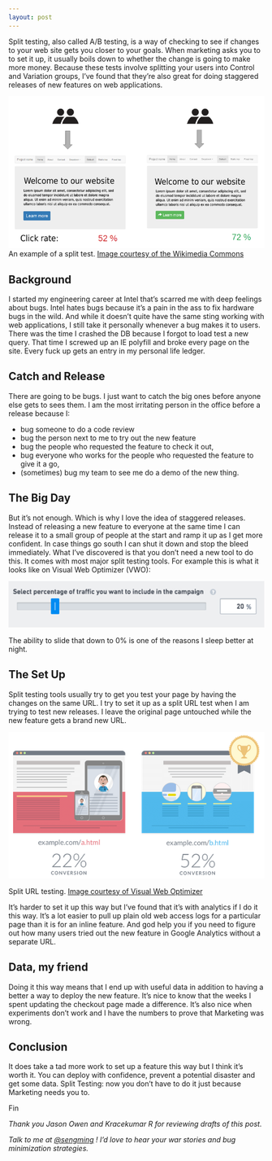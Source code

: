 ```yaml
---
layout: post
---  
```


Split testing, also called A/B testing, is a way of checking to see if changes to your web site gets you closer to your goals. When marketing asks you to to set it up, it usually boils down to whether the change is going to make more money. Because these tests involve splitting your users into Control and Variation groups, I’ve found that they’re also great for doing staggered releases of new features on web applications.

![](/images/A-B_testing_example.png)
An example of a split test. [Image courtesy of the Wikimedia Commons](https://commons.wikimedia.org/wiki/File:A-B_testing_example.png)

## Background
I started my engineering career at Intel that’s scarred me with deep feelings about bugs. Intel hates bugs because it’s a pain in the ass to fix hardware bugs in the wild. And while it doesn’t quite have the same sting working with web applications, I still take it personally whenever a bug makes it to users. There was the time I crashed the DB because I forgot to load test a new query. That time I screwed up an IE polyfill and broke every page on the site. Every fuck up gets an entry in my personal life ledger.

## Catch and Release
There are going to be bugs. I just want to catch the big ones before anyone else gets to sees them. I am the most irritating person in the office before a release because I:

* bug someone to do a code review
* bug the person next to me to try out the new feature
* bug the people who requested the feature to check it out,
* bug everyone who works for the people who requested the feature to give it a go,
* (sometimes) bug my team to see me do a demo of the new thing.

## The Big Day
But it’s not enough. Which is why I love the idea of staggered releases. Instead of releasing a new feature to everyone at the same time I can release it to a small group of people at the start and ramp it up as I get more confident. In case things go south I can shut it down and stop the bleed immediately. What I’ve discovered is that you don’t need a new tool to do this. It comes with most major split testing tools. For example this is what it looks like on Visual Web Optimizer (VWO):

![](/images/vwo_slider.png)

The ability to slide that down to 0% is one of the reasons I sleep better at night.

## The Set Up
Split testing tools usually try to get you test your page by having the changes on the same URL. I try to set it up as a split URL test when I am trying to test new releases. I leave the original page untouched while the new feature gets a brand new URL.

![](/images/blob1426680630931.png)

Split URL testing. [Image courtesy of Visual Web Optimizer](https://vwo.com/knowledge/create-split-url-test/)

It’s harder to set it up this way but I’ve found that it’s with analytics if I do it this way. It’s a lot easier to pull up plain old web access logs for a particular page than it is for an inline feature. And god help you if you need to figure out how many users tried out the new feature in Google Analytics without a separate URL.

## Data, my friend
Doing it this way means that I end up with useful data in addition to having a better a way to deploy the new feature. It’s nice to know that the weeks I spent updating the checkout page made a difference. It’s also nice when experiments don’t work and I have the numbers to prove that Marketing was wrong.

## Conclusion
It does take a tad more work to set up a feature this way but I think it’s worth it. You can deploy with confidence, prevent a potential disaster and get some data. Split Testing: now you don’t have to do it just because Marketing needs you to.

Fin

_Thank you Jason Owen and Kracekumar R for reviewing drafts of this post._

_Talk to me at [@sengming](https://twitter.com/sengming) ! I’d love to hear your war stories and bug minimization strategies._